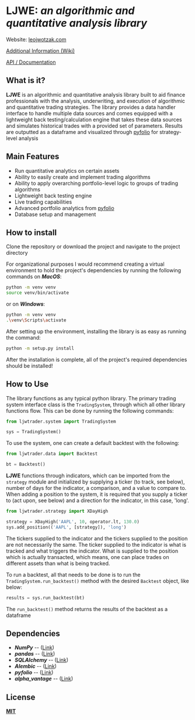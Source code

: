 
# **LJWE**: *an algorithmic and quantitative analysis library*

Website: [leojwotzak.com](https://leojwotzak.com/)

[Additional Information (Wiki)](https://github.com/leowotzak/LJWEquities/wiki)

[API / Documentation](#)

## What is it?

**LJWE** is an algorithmic and quantitative analysis library built to aid finance professionals with the analysis, underwriting, and execution of algorithmic and quantitative trading strategies. The library provides a data handler interface to handle multiple data sources and comes equipped with a lightweight back testing/calculation engine that takes these data sources and simulates historical trades with a provided set of parameters. Results are outputted as a dataframe and visualized through [pyfolio](https://github.com/quantopian/pyfolio) for strategy-level analysis

## Main Features

- Run quantitative analytics on certain assets
- Ability to easily create and implement trading algorithms
- Ability to apply overarching portfolio-level logic to groups of trading algorithms
- Lightweight back testing engine
- Live trading capabilities
- Advanced portfolio analytics from [pyfolio](https://github.com/quantopian/pyfolio)
- Database setup and management

## How to install

Clone the repository or download the project and navigate to the project directory

For organizational purposes I would recommend creating a virtual environment to hold the project's dependencies by running the following commands on **_MacOS_**:

```bash
python -m venv venv
source venv/bin/activate
```

or on **_Windows_**:

```bash
python -m venv venv
.\venv\Scripts\activate
```

After setting up the environment, installing the library is as easy as running the command:

```bash
python -m setup.py install
```

After the installation is complete, all of the project's required dependencies should be installed!

## How to Use

The library functions as any typical python library. The primary trading system interface class is the `TradingSystem`, through which all other library functions flow. This can be done by running the following commands:

```python
from ljwtrader.system import TradingSystem

sys = TradingSystem()
```

To use the system, one can create a default backtest with the following:

```python
from ljwtrader.data import Backtest

bt = Backtest()
```

**LJWE** functions through indicators, which can be imported from the `strategy` module and initialized by supplying a ticker (to track, see below), number of days for the indicator, a comparison, and a value to compare to. When adding a position to the system, it is required that you supply a ticker to (act upon, see below) and a direction for the indicator, in this case, 'long'.

```python
from ljwtrader.strategy import XDayHigh

strategy = XDayHigh('AAPL', 10, operator.lt, 130.0)
sys.add_position(('AAPL', [strategy]), 'long')
```

The tickers supplied to the indicator and the tickers supplied to the position are not necessarily the same. The ticker supplied to the indicator is what is tracked and what triggers the indicator. What is supplied to the position which is actually transacted, which means, one can place trades on different assets than what is being tracked.

To run a backtest, all that needs to be done is to run the `TradingSystem.run_backtest()` method with the desired `Backtest` object, like below:

```python
results = sys.run_backtest(bt)
```

The `run_backtest()` method returns the results of the backtest as a dataframe

## Dependencies

- __*NumPy*__ -- ([Link](https://numpy.org/))
- __*pandas*__ -- ([Link](https://pandas.pydata.org/))
- __*SQLAlchemy*__ -- ([Link](https://www.sqlalchemy.org/))
- __*Alembic*__ -- ([Link](https://alembic.sqlalchemy.org/en/latest/))
- __*pyfolio*__ -- ([Link](https://github.com/quantopian/pyfolio))
- __*alpha_vantage*__ -- ([Link](https://github.com/RomelTorres/alpha_vantage))
  
## License

[**MIT**](https://github.com/leowotzak/LJWEquities/blob/8033a1e36a4138ef5d76099caa45bfa8fd70fdb2/LICENSE)
